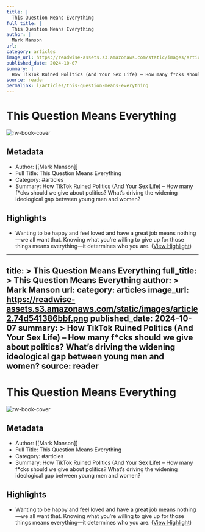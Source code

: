 ```yaml
---
title: |
  This Question Means Everything
full_title: |
  This Question Means Everything
author: |
  Mark Manson
url: 
category: articles
image_url: https://readwise-assets.s3.amazonaws.com/static/images/article2.74d541386bbf.png
published_date: 2024-10-07
summary: |
  How TikTok Ruined Politics (And Your Sex Life) – How many f*cks should we give about politics? What’s driving the widening ideological gap between young men and women?
source: reader
permalink: l/articles/this-question-means-everything
---
```

# This Question Means Everything

![rw-book-cover](https://readwise-assets.s3.amazonaws.com/static/images/article2.74d541386bbf.png)

## Metadata
- Author: [[Mark Manson]]
- Full Title: This Question Means Everything
- Category: #articles
- Summary: How TikTok Ruined Politics (And Your Sex Life) – How many f*cks should we give about politics? What’s driving the widening ideological gap between young men and women?

## Highlights
- Wanting to be happy and feel loved and have a great job means nothing—we all want that.
  Knowing what you’re willing to give up for those things means everything—it determines who you are. ([View Highlight](https://read.readwise.io/read/01j9m8p36m1mynxafzxca7p6m1))


---
title: >
  This Question Means Everything
full_title: >
  This Question Means Everything
author: >
  Mark Manson
url: 
category: articles
image_url: https://readwise-assets.s3.amazonaws.com/static/images/article2.74d541386bbf.png
published_date: 2024-10-07
summary: >
  How TikTok Ruined Politics (And Your Sex Life) – How many f*cks should we give about politics? What’s driving the widening ideological gap between young men and women?
source: reader
---
# This Question Means Everything

![rw-book-cover](https://readwise-assets.s3.amazonaws.com/static/images/article2.74d541386bbf.png)

## Metadata
- Author: [[Mark Manson]]
- Full Title: This Question Means Everything
- Category: #articles
- Summary: How TikTok Ruined Politics (And Your Sex Life) – How many f*cks should we give about politics? What’s driving the widening ideological gap between young men and women?

## Highlights
- Wanting to be happy and feel loved and have a great job means nothing—we all want that.
  Knowing what you’re willing to give up for those things means everything—it determines who you are. ([View Highlight](https://read.readwise.io/read/01j9m8p36m1mynxafzxca7p6m1))


